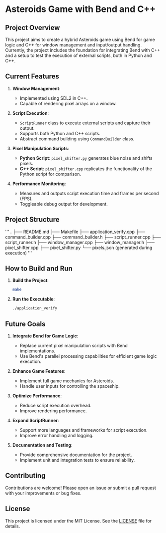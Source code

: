 # Asteroids Game with Bend and C++

## Project Overview

This project aims to create a hybrid Asteroids game using Bend for game logic and C++ for window management and input/output handling. Currently, the project includes the foundation for integrating Bend with C++ and a setup to test the execution of external scripts, both in Python and C++.

## Current Features

1. **Window Management**:
   - Implemented using SDL2 in C++.
   - Capable of rendering pixel arrays on a window.

2. **Script Execution**:
   - `ScriptRunner` class to execute external scripts and capture their output.
   - Supports both Python and C++ scripts.
   - Abstract command building using `CommandBuilder` class.

3. **Pixel Manipulation Scripts**:
   - **Python Script**: `pixel_shifter.py` generates blue noise and shifts pixels.
   - **C++ Script**: `pixel_shifter.cpp` replicates the functionality of the Python script for comparison.

4. **Performance Monitoring**:
   - Measures and outputs script execution time and frames per second (FPS).
   - Toggleable debug output for development.

## Project Structure

'''
.
├── README.md
├── Makefile
├── application_verify.cpp
├── command_builder.cpp
├── command_builder.h
├── script_runner.cpp
├── script_runner.h
├── window_manager.cpp
├── window_manager.h
├── pixel_shifter.cpp
├── pixel_shifter.py
└── pixels.json (generated during execution)
'''

## How to Build and Run

1. **Build the Project**:
    ```bash
    make
    ```

2. **Run the Executable**:
    ```bash
    ./application_verify
    ```

## Future Goals

1. **Integrate Bend for Game Logic**:
   - Replace current pixel manipulation scripts with Bend implementations.
   - Use Bend's parallel processing capabilities for efficient game logic execution.

2. **Enhance Game Features**:
   - Implement full game mechanics for Asteroids.
   - Handle user inputs for controlling the spaceship.

3. **Optimize Performance**:
   - Reduce script execution overhead.
   - Improve rendering performance.

4. **Expand ScriptRunner**:
   - Support more languages and frameworks for script execution.
   - Improve error handling and logging.

5. **Documentation and Testing**:
   - Provide comprehensive documentation for the project.
   - Implement unit and integration tests to ensure reliability.

## Contributing

Contributions are welcome! Please open an issue or submit a pull request with your improvements or bug fixes.

## License

This project is licensed under the MIT License. See the [LICENSE](LICENSE) file for details.
